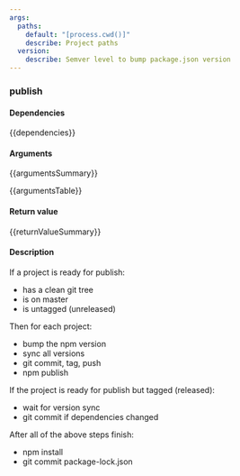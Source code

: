 ```yaml
---
args:
  paths:
    default: "[process.cwd()]"
    describe: Project paths
  version:
    describe: Semver level to bump package.json version
---
```


### publish

#### Dependencies

{{dependencies}}

#### Arguments

{{argumentsSummary}}

{{argumentsTable}}

#### Return value

{{returnValueSummary}}

#### Description

If a project is ready for publish:

- has a clean git tree
- is on master
- is untagged (unreleased)

Then for each project:

- bump the npm version
- sync all versions
- git commit, tag, push
- npm publish

If the project is ready for publish but tagged (released):

- wait for version sync
- git commit if dependencies changed

After all of the above steps finish:

- npm install
- git commit package-lock.json
